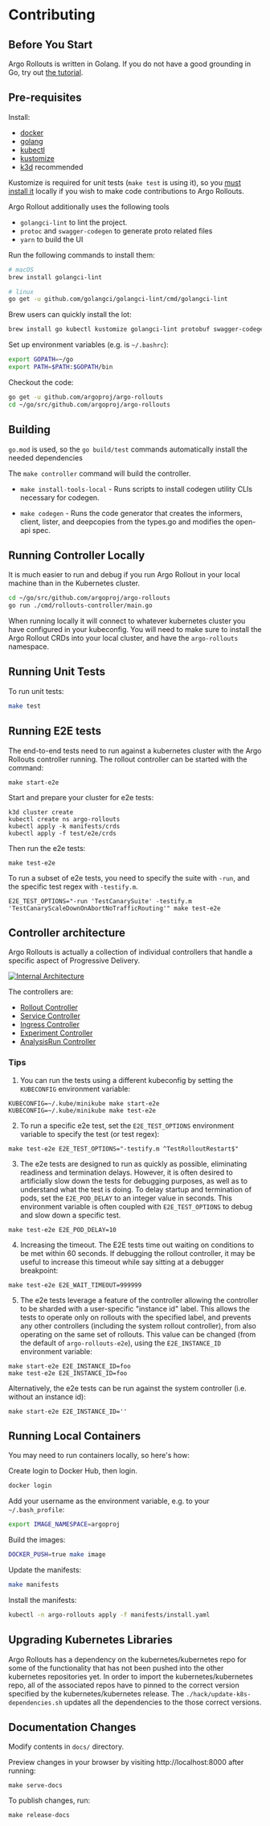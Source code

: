 # Contributing
## Before You Start
Argo Rollouts is written in Golang. If you do not have a good grounding in Go, try out [the tutorial](https://tour.golang.org/).

## Pre-requisites
Install:

* [docker](https://docs.docker.com/install/#supported-platforms)
* [golang](https://golang.org/)
* [kubectl](https://kubernetes.io/docs/tasks/tools/#kubectl)
* [kustomize](https://github.com/kubernetes-sigs/kustomize/releases)
* [k3d](https://k3d.io/) recommended

Kustomize is required for unit tests (`make test` is using it), so you [must install it](https://kubectl.docs.kubernetes.io/installation/kustomize/)
locally if you wish to make code contributions to Argo Rollouts.

Argo Rollout additionally uses the following tools

* `golangci-lint` to lint the project.
* `protoc` and `swagger-codegen` to generate proto related files
* `yarn` to build the UI

Run the following commands to install them:

```bash
# macOS
brew install golangci-lint

# linux
go get -u github.com/golangci/golangci-lint/cmd/golangci-lint
```

Brew users can quickly install the lot:

```bash
brew install go kubectl kustomize golangci-lint protobuf swagger-codegen k3d
```

Set up environment variables (e.g. is `~/.bashrc`):

```bash
export GOPATH=~/go
export PATH=$PATH:$GOPATH/bin
```

Checkout the code:

```bash
go get -u github.com/argoproj/argo-rollouts
cd ~/go/src/github.com/argoproj/argo-rollouts
```

## Building

`go.mod` is used, so the `go build/test` commands automatically install the needed dependencies

The `make controller` command will build the controller.

* `make install-tools-local` - Runs scripts to install codegen utility CLIs necessary for codegen.

* `make codegen` - Runs the code generator that creates the informers, client, lister, and deepcopies from the types.go and modifies the open-api spec.


## Running Controller Locally

It is much easier to run and debug if you run Argo Rollout in your local machine than in the Kubernetes cluster.

```bash
cd ~/go/src/github.com/argoproj/argo-rollouts
go run ./cmd/rollouts-controller/main.go
```

When running locally it will connect to whatever kubernetes cluster you have configured in your kubeconfig. You will need to make sure to install the Argo Rollout CRDs into your local cluster, and have the `argo-rollouts` namespace.

## Running Unit Tests

To run unit tests:

```bash
make test
```

## Running E2E tests

The end-to-end tests need to run against a kubernetes cluster with the Argo Rollouts controller
running. The rollout controller can be started with the command:

```
make start-e2e
```

Start and prepare your cluster for e2e tests:

```
k3d cluster create
kubectl create ns argo-rollouts
kubectl apply -k manifests/crds
kubectl apply -f test/e2e/crds
```

Then run the e2e tests:

```
make test-e2e
```

To run a subset of e2e tests, you need to specify the suite with `-run`, and the specific test regex with `-testify.m`.

```
E2E_TEST_OPTIONS="-run 'TestCanarySuite' -testify.m 'TestCanaryScaleDownOnAbortNoTrafficRouting'" make test-e2e
```

## Controller architecture

Argo Rollouts is actually a collection of individual controllers
that handle a specific aspect of Progressive Delivery.

[![Internal Architecture](architecture-assets/internal-architecture.png)](architecture-assets/internal-architecture.png)

The controllers are:

* [Rollout Controller](https://github.com/argoproj/argo-rollouts/blob/master/rollout/controller.go)
* [Service Controller](https://github.com/argoproj/argo-rollouts/blob/master/service/service.go)
* [Ingress Controller](https://github.com/argoproj/argo-rollouts/blob/master/ingress/ingress.go)
* [Experiment Controller](https://github.com/argoproj/argo-rollouts/blob/master/experiments/controller.go)
* [AnalysisRun Controller](https://github.com/argoproj/argo-rollouts/blob/master/analysis/controller.go)

### Tips

1. You can run the tests using a different kubeconfig by setting the `KUBECONFIG` environment variable:

```shell
KUBECONFIG=~/.kube/minikube make start-e2e
KUBECONFIG=~/.kube/minikube make test-e2e
```

2. To run a specific e2e test, set the `E2E_TEST_OPTIONS` environment variable to specify the test
(or test regex):

```shell
make test-e2e E2E_TEST_OPTIONS="-testify.m ^TestRolloutRestart$"
```

3. The e2e tests are designed to run as quickly as possible, eliminating readiness and termination
delays. However, it is often desired to artificially slow down the tests for debugging purposes,
as well as to understand what the test is doing. To delay startup and termination of pods, set the
`E2E_POD_DELAY` to an integer value in seconds. This environment variable is often coupled with
`E2E_TEST_OPTIONS` to debug and slow down a specific test.

```shell
make test-e2e E2E_POD_DELAY=10
```

4. Increasing the timeout. The E2E tests time out waiting on conditions to be met within 60 seconds.
If debugging the rollout controller, it may be useful to increase this timeout while say sitting
at a debugger breakpoint:

```shell
make test-e2e E2E_WAIT_TIMEOUT=999999
```


5. The e2e tests leverage a feature of the controller allowing the controller to be sharded with
a user-specific "instance id" label. This allows the tests to operate only on rollouts with the
specified label, and prevents any other controllers (including the system rollout controller),
from also operating on the same set of rollouts. This value can be changed (from the default of
`argo-rollouts-e2e`), using the `E2E_INSTANCE_ID` environment variable:

```shell
make start-e2e E2E_INSTANCE_ID=foo
make test-e2e E2E_INSTANCE_ID=foo
```

Alternatively, the e2e tests can be run against the system controller (i.e. without an instance id):

```shell
make start-e2e E2E_INSTANCE_ID=''
```


## Running Local Containers

You may need to run containers locally, so here's how:

Create login to Docker Hub, then login.

```bash
docker login
```

Add your username as the environment variable, e.g. to your `~/.bash_profile`:

```bash
export IMAGE_NAMESPACE=argoproj
```

Build the images:

```bash
DOCKER_PUSH=true make image
```

Update the manifests:

```bash
make manifests
```

Install the manifests:

```bash
kubectl -n argo-rollouts apply -f manifests/install.yaml
```

## Upgrading Kubernetes Libraries
Argo Rollouts has a dependency on the kubernetes/kubernetes repo for some of the functionality that has not been
pushed into the other kubernetes repositories yet. In order to import the kubernetes/kubernetes repo, all of the
associated repos have to pinned to the correct version specified by the kubernetes/kubernetes release. The
`./hack/update-k8s-dependencies.sh` updates all the dependencies to the those correct versions.

## Documentation Changes

Modify contents in `docs/` directory.

Preview changes in your browser by visiting http://localhost:8000 after running:

```shell
make serve-docs
```

To publish changes, run:

```shell
make release-docs
```
